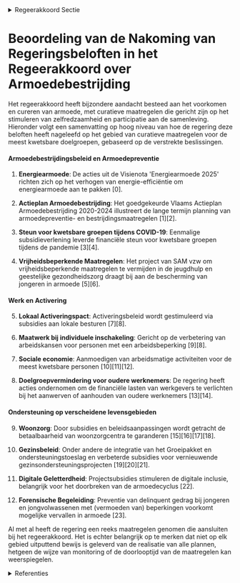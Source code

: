 

<details>
        <summary>Regeerakkoord Sectie </summary>
        <p>2.2.5 Curatieve maatregelen voor de meest kwetsbare doelgroepen Armoede is beter te voorkomen dan te genezen, het stimuleren van de zelfredzaamheid staat dan ook voorop in onze aanpak. Tegelijk zorgen we ervoor dat mensen in armoede kunnen partici-peren aan de samenleving. Deze preventieve en structurele aanpak van armoede is een belang-rijke opdracht voor de betrokken beleids domeinen zoals werk, onderwijs, wonen en welzijn,... Daarnaast is er nood aan een aantal curatieve maatregelen voor bepaalde doelgroepen: Een sterk activeringsbeleid vormt de belangrijkste hefboom om ervoor te zorgen dat mensen niet in armoede terecht komen of er uitraken. Daarom zetten we in op een aanklampend activeringsbeleid met een begeleiding op maat, waarbij iedereen voor wie dit mogelijk is ook verantwoordelijk is om de nodige stappen te zetten. In het hoofdstuk werk en sociale economie worden hiervoor een aantal concrete maatregelen voorgesteld, zoals de gemeen-schapsdienst na maximaal 2 jaar werkloos-heid en de uitrol van individueel en collec-tief maatwerk in de sociale economie. In een versterkte samenwerking tussen VDAB en de lokale besturen volgt elke leefloon-gerechtigde een verplicht traject op maat met een uitdrukkelijke toets op hun werkbereid-heid en waar toepasselijk gemeenschaps-dienst, bv. in het kader van het Geïndivi dua li-seerd Plan voor Maatschappelijke Integratie (GPMI). We voorzien in de autonomie van lokale besturen om consequent sancties toe te passen op leefloongerechtigden die hun medewerking hieraan weigeren en pleiten voor meer positieve financiële prikkels voor lokale besturen die inzetten op activering en integratie van leefloongerechtigden. VDAB en lokale besturen nemen – elk vanuit de eigen opdracht – de regie van deze trajecten voor leefloongerechtigden op. Voor wie geen eigen woning bezit is het betalen van de maandelijkse huur vaak de grootste uitdaging om de eindjes aan elkaar te kunnen knopen. Daarom worden in het hoofdstuk wonen een aantal maatregelen genomen om de sociale en private huur-markt verder te versterken. Zo worden lokale sociale huisvestings-maatschappijen beter ondersteund vanuit de Vlaamse overheid, volgen we gemeenten op die onvoldoende inspanningen leveren voor het bereiken van het bindend sociaal objectief, en worden bijkomende middelen vrijgemaakt om aangepaste sociale woningen te bouwen voor mensen met een beperking en ouderen. Kinderen in armoede help je door het gehele gezin te ondersteunen. Via de lokale gezinscoach ondersteunen we het gehele gezin. Daarnaast zorgen we waar mogelijk voor een automatische toekenning van rechten, in de 1e plaats voor wie er het meest nood aan heeft. In het Groeipakket voorzien we voor elk kind een basisbedrag en een selectieve participatietoeslag, met een sociale toeslag voor gezinnen met een laag inkomen. De verbrede inzet van de sociale toeslagen en de versterkte inzet van de selectieve partici-patietoeslagen zorgt ervoor dat aanzienlijk meer kwetsbare gezinnen gericht bereikt worden. Het Groeipakket vormt zo een belangrijk instrument in de strijd tegen kinderarmoede. We sporen lokale besturen aan om tussen te komen in een passende vrijetijdsbeste-ding voor kinderen die anders onbereikbaar zouden zijn, onder meer met de middelen van het Fonds Vrijetijdsparticipatie. We vragen scholen om actief aan kosten-beheersing te doen door aan het begin van het schooljaar een kostenraming mee te geven en in dialoog te treden met ouders met betalingsmoeilijkheden. De lokale gezinscoach kan hierbij een belangrijke rol spelen. De financiële impact van het overlijden van de partner of gezondheidsproblemen beletten vaak een onbezorgde oude dag voor onze ouderen. We houden ook de kostprijs in de woonzorgcentra onder controle door voorzieningen te stimuleren extra middelen aan te wenden voor zowel extra personeel als een verlaging van de dagprijs. We verhogen de controle op dagprijsverhogingen in de woonzorgcentra en versterken de zorgbudgetten met het oog op een betere betaalbaarheid van de factuur van het woonzorgcentrum. Bij het zorgbudget voor zorgbehoevende ouderen (vroeger THAB) maken we de verschillende budgetcategorieën meer op maat van kwetsbare ouderen. De Vlaamse regering zal er tevens over waken dat het zorgbudget voor ouderen optimaal ten goede komt aan mensen met een beperkte zelfredzaamheid en een beperkt inkomen. Mensen in armoede nemen vaak minder deel aan activiteiten in de gemeenschap, op school, in de buurt. Door hun deelname aan het verengingsleven en vrijwilligerswerk te stimuleren doorbreken we de eenzaam-heid en het sociale isolement van mensen in armoede. In het kader van schuldbemiddeling, budget begeleiding en budgetbeheer zetten we in de begeleiding sterker in op zelf-redzaamheid. Om verdere schuldopbouw te voorkomen sluiten we protocols met de nationale kamer van de gerechtsdeurwaar-ders en zorgen we voor de mogelijkheid van een betere gegevensuitwisseling van lokale besturen en CAW’s met nutsvoorzieningen, telecomoperatoren en kredietinstellingen. Om kinderen in precaire gezinssituaties te helpen en wanneer in voorkomend geval ouders niet zijn ingegaan op een voorstel van budgetbegeleiding, kan één van de mogelijke hefbomen zijn om het tijdelijke beheer van de gezinsbijslag, PVF en andere middelen die ter beschikking worden gesteld voor de ontwikkeling van het kind en ondersteuning van het gezin tijdelijk toe te wijzen aan een derde indien de ouders dit niet kunnen, op voorwaarde dat dit op een juridisch sluitende wijze kan gebeuren. We stimuleren de financiële en digitale geletterdheid: preventief door dit op te nemen in de opleiding basisgeletterdheid in Basiseducatie, maar ook wanneer hulp bij een lokaal bestuur wordt aangevraagd. We gaan na hoe het gesteld is met financiële geletterdheid en voorzien in begeleiding rond de te verwachten kosten en uitgaven. We zetten verder in op de aanpak van dak- en thuisloosheid. We besteden hierbij aandacht aan het hele continuüm van preventie tot en met intensieve begeleiding zoals in projecten als Housing First voor verslaafde daklozen met een multi-proble-matiek, met als principiële voorwaarde het aanvaarden van een gepaste begeleiding vanuit de hulpverlening. Samen met het beleidsdomein Welzijn nemen we maatregelen om diverse moge-lijke verslavingsproblemen vroegtijdig te detecteren en in latere fases ook effectief aan te pakken. We ondersteunen een specifiek en afge-stemd woonbeleid voor bijzondere doel-groepen. Lokale besturen kunnen des -gewenst het initiatief nemen om regionaal af te stemmen over de realisatie van een aanbod van duurzame woonoplossingen. We voorkomen het risico op energie- armoede via de uitrol van de digitale watermeter, het stimuleren van dakisolatie, hoogrendementsglas, isolatie van spouw-muren, enz. Om te voorkomen dat zelfstandigen na een faillissement in armoede terecht komen zorgen we voor een aangepaste begeleiding. We stimuleren duurzaam voedselgebruik. Voedseloverschotten (uit de handel/horeca, veilingen, etc.) worden via de meest optimale verdeelkanalen verzameld en bezorgd aan mensen die financieel kwetsbaar zijn of in armoede(risico) leven. Alleenstaanden en alleenstaande ouders lopen vaak een hoog risico op armoede. Daarom onderzoeken we in diverse relevante beleidsdomeinen zoals wonen en fiscaliteit of nieuwe of bestaande beleidsmaatregelen niet onterecht nadelig uitvallen voor alleenstaanden. Gezondheidsongelijkheid is een belangrijk aandachtspunt in de strijd tegen armoede. We zorgen er voor dat mensen in armoede kunnen kiezen voor een gezonde levensstijl en toetsen onze gezondheidsdoelstellingen systematisch op hun impact op armoede. </p>
        </details> 

# Beoordeling van de Nakoming van Regeringsbeloften in het Regeerakkoord over Armoedebestrijding 

Het regeerakkoord heeft bijzondere aandacht besteed aan het voorkomen en cureren van armoede, met curatieve maatregelen die gericht zijn op het stimuleren van zelfredzaamheid en participatie aan de samenleving. Hieronder volgt een samenvatting op hoog niveau van hoe de regering deze beloften heeft nageleefd op het gebied van curatieve maatregelen voor de meest kwetsbare doelgroepen, gebaseerd op de verstrekte beslissingen.

#### Armoedebestrijdingsbeleid en Armoedepreventie

1. **Energiearmoede**: De acties uit de Visienota 'Energiearmoede 2025' richten zich op het verhogen van energie-efficiëntie om energiearmoede aan te pakken \[0\].

2. **Actieplan Armoedebestrijding**: Het goedgekeurde Vlaams Actieplan Armoedebestrijding 2020-2024 illustreert de lange termijn planning van armoedepreventie- en bestrijdingsmaatregelen \[1\]\[2\].

3. **Steun voor kwetsbare groepen tijdens COVID-19**: Eenmalige subsidieverlening leverde financiële steun voor kwetsbare groepen tijdens de pandemie \[3\]\[4\].

4. **Vrijheidsbeperkende Maatregelen**: Het project van SAM vzw om vrijheidsbeperkende maatregelen te vermijden in de jeugdhulp en geestelijke gezondheidszorg draagt bij aan de bescherming van jongeren in armoede \[5\]\[6\].

#### Werk en Activering

5. **Lokaal Activeringspact**: Activeringsbeleid wordt gestimuleerd via subsidies aan lokale besturen \[7\]\[8\].

6. **Maatwerk bij individuele inschakeling**: Gericht op de verbetering van arbeidskansen voor personen met een arbeidsbeperking \[9\]\[8\].

7. **Sociale economie**: Aanmoedigen van arbeidsmatige activiteiten voor de meest kwetsbare personen \[10\]\[11\]\[12\].

8. **Doelgroepvermindering voor oudere werknemers**: De regering heeft acties ondernomen om de financiële lasten van werkgevers te verlichten bij het aanwerven of aanhouden van oudere werknemers \[13\]\[14\].

#### Ondersteuning op verscheidene levensgebieden

9. **Woonzorg**: Door subsidies en beleidsaanpassingen wordt getracht de betaalbaarheid van woonzorgcentra te garanderen \[15\]\[16\]\[17\]\[18\].

10. **Gezinsbeleid**: Onder andere de integratie van het Groeipakket en ondersteuningstoeslag en verbeterde subsidies voor vernieuwende gezinsondersteuningsprojecten \[19\]\[20\]\[21\].

11. **Digitale Geletterdheid**: Projectsubsidies stimuleren de digitale inclusie, belangrijk voor het doorbreken van de armoedecyclus \[22\].

12. **Forensische Begeleiding**: Preventie van delinquent gedrag bij jongeren en jongvolwassenen met (vermoeden van) beperkingen voorkomt mogelijke vervallen in armoede \[23\].

Al met al heeft de regering een reeks maatregelen genomen die aansluiten bij het regeerakkoord. Het is echter belangrijk op te merken dat niet op elk gebied uitputtend bewijs is geleverd van de realisatie van alle plannen, hetgeen de wijze van monitoring of de doorlooptijd van de maatregelen kan weerspiegelen.

<details>
        <summary> Referenties</summary>
        **[\[0\]](https://beslissingenvlaamseregering.vlaanderen.be/?search=Visienota%20%27Energiearmoede%202025%27&dateOption=select&startDate=2021-12-10T09%3A00%3A00Z&endDate=2021-12-10T09%3A00%3A00Z)** : **(2021-12-10)** Visienota 'Energiearmoede 2025' 

**[\[1\]](https://beslissingenvlaamseregering.vlaanderen.be/?search=Vlaams%20Actieplan%20Armoedebestrijding%202020-2024&dateOption=select&startDate=2020-09-25T08%3A00%3A00Z&endDate=2020-09-25T08%3A00%3A00Z)** : **(2020-09-25)** Vlaams Actieplan Armoedebestrijding 2020-2024 

**[\[2\]]** : **(2020-03-20)**  

**[\[3\]](https://beslissingenvlaamseregering.vlaanderen.be/?search=COVID-19%3A%20Subsidie%20consumptiebudget%20kwetsbare%20doelgroepen&dateOption=select&startDate=2020-07-10T08%3A00%3A00Z&endDate=2020-07-10T08%3A00%3A00Z)** : **(2020-07-10)** COVID-19: Subsidie consumptiebudget kwetsbare doelgroepen 

**[\[4\]](https://beslissingenvlaamseregering.vlaanderen.be/?search=Plan%20Vlaamse%20Veerkracht%3A%20versterking%20mentaal%20welzijn%20via%20acties%20%27Zorgzame%20Buurten%27&dateOption=select&startDate=2021-04-30T08%3A00%3A00Z&endDate=2021-04-30T08%3A00%3A00Z)** : **(2021-04-30)** Plan Vlaamse Veerkracht: versterking mentaal welzijn via acties 'Zorgzame Buurten' 

**[\[5\]](https://beslissingenvlaamseregering.vlaanderen.be/?search=SAM%20vzw%3A%20subsidie%20project%20%27Omgaan%20met%20vrijheidsbeperkende%20maatregelen%27%20in%20de%20residenti%C3%ABle%20brede%20jeugdhulp%20en%20de%20residenti%C3%ABle%20geestelijke%20gezondheidszorg&dateOption=select&startDate=2022-11-25T11%3A00%3A00Z&endDate=2022-11-25T11%3A00%3A00Z)** : **(2022-11-25)** SAM vzw: subsidie project 'Omgaan met vrijheidsbeperkende maatregelen' in de residentiële brede jeugdhulp en de residentiële geestelijke gezondheidszorg 

**[\[6\]](https://beslissingenvlaamseregering.vlaanderen.be/?search=Decreet%20dringende%20maatregelen%20armoedebestrijding%20COVID-19&dateOption=select&startDate=2020-06-19T08%3A00%3A00Z&endDate=2020-06-19T08%3A00%3A00Z)** : **(2020-06-19)** Decreet dringende maatregelen armoedebestrijding COVID-19 

**[\[7\]](https://beslissingenvlaamseregering.vlaanderen.be/?search=Oproep%20%E2%80%98Lokaal%20Activeringspact%E2%80%99%20leefloongerechtigden&dateOption=select&startDate=2023-07-14T08%3A00%3A00Z&endDate=2023-07-14T08%3A00%3A00Z)** : **(2023-07-14)** Oproep ‘Lokaal Activeringspact’ leefloongerechtigden 

**[\[8\]](https://beslissingenvlaamseregering.vlaanderen.be/?search=Decreet%20Maatwerk%20bij%20individuele%20inschakeling&dateOption=select&startDate=2021-11-12T09%3A00%3A00Z&endDate=2021-11-12T09%3A00%3A00Z)** : **(2021-11-12)** Decreet Maatwerk bij individuele inschakeling 

**[\[9\]](https://beslissingenvlaamseregering.vlaanderen.be/?search=Decreet%20Maatwerk%20bij%20individuele%20inschakeling&dateOption=select&startDate=2021-07-02T08%3A00%3A00Z&endDate=2021-07-02T08%3A00%3A00Z)** : **(2021-07-02)** Decreet Maatwerk bij individuele inschakeling 

**[\[10\]](https://beslissingenvlaamseregering.vlaanderen.be/?search=Sociale%20economie%3A%20activeringstrajecten%20en%20arbeidsmatige%20activiteiten&dateOption=select&startDate=2020-10-16T07%3A00%3A00Z&endDate=2020-10-16T07%3A00%3A00Z)** : **(2020-10-16)** Sociale economie: activeringstrajecten en arbeidsmatige activiteiten 

**[\[11\]](https://beslissingenvlaamseregering.vlaanderen.be/?search=Wijziging%20uitvoeringsbesluiten%20decreet%20over%20sociale%20werkplaatsen%20en%20decreet%20over%20de%20werk-%20en%20zorgtrajecten%3A%20activeringstrajecten%20en%20arbeidsmatige%20activiteiten&dateOption=select&startDate=2021-01-08T09%3A00%3A00Z&endDate=2021-01-08T09%3A00%3A00Z)** : **(2021-01-08)** Wijziging uitvoeringsbesluiten decreet over sociale werkplaatsen en decreet over de werk- en zorgtrajecten: activeringstrajecten en arbeidsmatige activiteiten 

**[\[12\]](https://beslissingenvlaamseregering.vlaanderen.be/?search=VIA6%3A%20preventieve%20gezinsondersteuning%20en%20adoptie&dateOption=select&startDate=2022-01-28T09%3A00%3A00Z&endDate=2022-01-28T09%3A00%3A00Z)** : **(2022-01-28)** VIA6: preventieve gezinsondersteuning en adoptie 

**[\[13\]](https://beslissingenvlaamseregering.vlaanderen.be/?search=Doelgroepverminderingen%20sociale%20zekerheidsbijdragen%20en%20aanwervingsincentives%20voor%20langdurig%20werkzoekenden&dateOption=select&startDate=2021-11-12T09%3A00%3A00Z&endDate=2021-11-12T09%3A00%3A00Z)** : **(2021-11-12)** Doelgroepverminderingen sociale zekerheidsbijdragen en aanwervingsincentives voor langdurig werkzoekenden 

**[\[14\]](https://beslissingenvlaamseregering.vlaanderen.be/?search=Doelgroepvermindering%20voor%20personen%20zonder%20recente%2C%20duurzame%20werkervaring%20en%20voor%20oudere%20werknemers%3A%20wijzigingsbesluit&dateOption=select&startDate=2022-12-23T09%3A00%3A00Z&endDate=2022-12-23T09%3A00%3A00Z)** : **(2022-12-23)** Doelgroepvermindering voor personen zonder recente, duurzame werkervaring en voor oudere werknemers: wijzigingsbesluit 

**[\[15\]](https://beslissingenvlaamseregering.vlaanderen.be/?search=Wijziging%20decreet%20toelagen%20in%20het%20gezinsbeleid%3A%20Invoering%20ondersteuningstoeslag&dateOption=select&startDate=2022-04-22T08%3A00%3A00Z&endDate=2022-04-22T08%3A00%3A00Z)** : **(2022-04-22)** Wijziging decreet toelagen in het gezinsbeleid: Invoering ondersteuningstoeslag 

**[\[16\]](https://beslissingenvlaamseregering.vlaanderen.be/?search=Financiering%20vernieuwend%20aanbod%20preventieve%20gezinsondersteuning&dateOption=select&startDate=2021-01-22T09%3A00%3A00Z&endDate=2021-01-22T09%3A00%3A00Z)** : **(2021-01-22)** Financiering vernieuwend aanbod preventieve gezinsondersteuning 

**[\[17\]](https://beslissingenvlaamseregering.vlaanderen.be/?search=Diensten%20gezinszorg%3A%20compensatie%20verlies%20subsidies&dateOption=select&startDate=2023-02-17T09%3A00%3A00Z&endDate=2023-02-17T09%3A00%3A00Z)** : **(2023-02-17)** Diensten gezinszorg: compensatie verlies subsidies 

**[\[18\]](https://beslissingenvlaamseregering.vlaanderen.be/?search=Vlaamse%20sociale%20bescherming%3A%20integratie%20initiatieven%20beschut%20wonen%2C%20multidisciplinaire%20begeleidingsequipes%20palliatieve%20verzorging%20en%20rolstoeladviesteams&dateOption=select&startDate=2023-11-10T09%3A00%3A00Z&endDate=2023-11-10T09%3A00%3A00Z)** : **(2023-11-10)** Vlaamse sociale bescherming: integratie initiatieven beschut wonen, multidisciplinaire begeleidingsequipes palliatieve verzorging en rolstoeladviesteams 

**[\[19\]](https://beslissingenvlaamseregering.vlaanderen.be/?search=Wijziging%20decreet%20toelagen%20in%20het%20gezinsbeleid%3A%20Invoering%20ondersteuningstoeslag&dateOption=select&startDate=2022-01-21T09%3A00%3A00Z&endDate=2022-01-21T09%3A00%3A00Z)** : **(2022-01-21)** Wijziging decreet toelagen in het gezinsbeleid: Invoering ondersteuningstoeslag 

**[\[20\]](https://beslissingenvlaamseregering.vlaanderen.be/?search=Wijziging%20decreet%20toelagen%20in%20het%20gezinsbeleid%3A%20Invoering%20ondersteuningstoeslag&dateOption=select&startDate=2021-07-09T08%3A00%3A00Z&endDate=2021-07-09T08%3A00%3A00Z)** : **(2021-07-09)** Wijziging decreet toelagen in het gezinsbeleid: Invoering ondersteuningstoeslag 

**[\[21\]](https://beslissingenvlaamseregering.vlaanderen.be/?search=VIA6%3A%20preventieve%20gezinsondersteuning%20en%20adoptie&dateOption=select&startDate=2021-12-17T09%3A00%3A00Z&endDate=2021-12-17T09%3A00%3A00Z)** : **(2021-12-17)** VIA6: preventieve gezinsondersteuning en adoptie 

**[\[22\]](https://beslissingenvlaamseregering.vlaanderen.be/?search=Vastleggen%20maatschappelijke%20uitdagingen%20in%20het%20kader%20van%20projectsubsidies%20sociaal-cultureel%20volwassenenwerk&dateOption=select&startDate=2022-01-21T09%3A00%3A00Z&endDate=2022-01-21T09%3A00%3A00Z)** : **(2022-01-21)** Vastleggen maatschappelijke uitdagingen in het kader van projectsubsidies sociaal-cultureel volwassenenwerk 

**[\[23\]](https://beslissingenvlaamseregering.vlaanderen.be/?search=Subsidie%20preventieve%20forensische%20begeleiding%20ter%20preventie%20van%20delinquent%20gedrag%20van%20jongeren%20en%20jongvolwassenen%20met%20%28vermoeden%20van%29%20beperkingen&dateOption=select&startDate=2021-12-17T09%3A00%3A00Z&endDate=2021-12-17T09%3A00%3A00Z)** : **(2021-12-17)** Subsidie preventieve forensische begeleiding ter preventie van delinquent gedrag van jongeren en jongvolwassenen met (vermoeden van) beperkingen 
        </details> 

